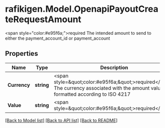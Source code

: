 # rafikigen.Model.OpenapiPayoutCreateRequestAmount
<span style=\"color:#e95f6a;\">required</span>  The intended amount to send to either the payment_account_id or payment_account

## Properties

Name | Type | Description | Notes
------------ | ------------- | ------------- | -------------
**Currency** | **string** | &lt;span style&#x3D;\&quot;color:#e95f6a;\&quot;&gt;required&lt;/span&gt;  The currency associated with the amount value, formatted according to ISO 4217 | [optional] 
**Value** | **string** | &lt;span style&#x3D;\&quot;color:#e95f6a;\&quot;&gt;required&lt;/span&gt; | [optional] 

[[Back to Model list]](../README.md#documentation-for-models) [[Back to API list]](../README.md#documentation-for-api-endpoints) [[Back to README]](../README.md)


